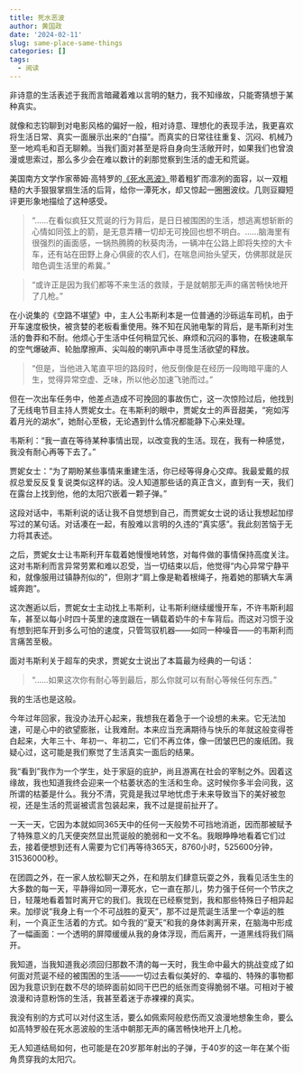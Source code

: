 ```yaml
---
title: 死水恶波
author: 黄国政
date: '2024-02-11'
slug: same-place-same-things
categories: []
tags:
  - 阅读
---
```


<!--more-->

非诗意的生活表述于我而言暗藏着难以言明的魅力，我不知缘故，只能寄猜想于某种真实。

就像和志钧聊到对电影风格的偏好一般，相对诗意、理想化的表现手法，我更喜欢将生活日常、真实一面展示出来的“白描”。而真实的日常往往重复、沉闷、机械乃至一地鸡毛和百无聊赖。当我们面对甚至是将自身向生活敞开时，如果我们也曾浪漫或思索过，那么多少会在难以数计的刹那觉察到生活的虚无和荒诞。

美国南方文学作家蒂姆·高特罗的[《死水恶波》](https://book.douban.com/subject/36519890/)带着粗犷而凛冽的面容，以一双粗糙的大手狠狠掌掴生活的后背，给你一潭死水，却又惊起一圈圈波纹。几则豆瓣短评更形象地描绘了这种感受。

> “……在看似疯狂又荒诞的行为背后，是日日被围困的生活，想逃离想斩断的心情如同弦上的箭，是无意弄糟一切却无可挽回也想不明白。……脑海里有很强烈的画面感，一锅热腾腾的秋葵肉汤，一辆冲在公路上即将失控的大卡车，还有站在田野上身心俱疲的农人们，在喘息间抬头望天，仿佛那就是灰暗色调生活里的希冀。”

>  “或许正是因为我们都等不来生活的救赎，于是就朝那无声的痛苦畅快地开了几枪。”

在小说集的《空路不堪望》中，主人公韦斯利本是一位普通的沙砾运车司机，由于开车速度极快，被贪婪的老板看重使用。殊不知在风驰电掣的背后，是韦斯利对生活的鲁莽和不耐。他烦心于生活中任何稍显冗长、麻烦和沉闷的事物，在极速飙车的空气爆破声、轮胎摩擦声、尖叫般的喇叭声中寻觅生活欲望的释放。

> “但是，当他进入笔直平坦的路段时，他反倒像是在经历一段晦暗平庸的人生，觉得异常空虚、乏味，所以他必加速飞驰而过。”

但在一次出车任务中，他差点造成不可挽回的事故伤亡，这一次惊险过后，他找到了无线电节目主持人贾妮女士。在韦斯利的眼中，贾妮女士的声音甜美，“宛如泻着月光的湖水”，她耐心至极，无论遇到什么情况都能静下心来处理。

韦斯利：“我一直在等待某种事情出现，以改变我的生活。现在，我有一种感觉，我没有耐心再等下去了。”

贾妮女士：“为了期盼某些事情来重建生活，你已经等得身心交瘁。我最爱戴的叔叔总爱反反复复说类似这样的话。没人知道那些话的真正含义，直到有一天，我们在露台上找到他，他的太阳穴嵌着一颗子弹。”

这段对话中，韦斯利说的话让我不自觉想到自己，而贾妮女士说的话让我想起加缪写过的某句话。对话凑在一起，有股难以言明的久违的“真实感”。我此刻苦恼于无力将其表述。

之后，贾妮女士让韦斯利开车载着她慢慢地转悠，对每件做的事情保持高度关注。这对韦斯利而言异常劳累和难以忍受，当一切结束以后，他觉得“内心异常宁静平和，就像服用过镇静剂似的”，但刚才“肩上像是勒着根绳子，拖着她的那辆大车满城奔跑”。

这次邂逅以后，贾妮女士主动找上韦斯利，让韦斯利继续缓慢开车，不许韦斯利超车，甚至以每小时四十英里的速度跟在一辆载着奶牛的卡车背后。而这对习惯于没有想到把车开到多么可怕的速度，只管驾驭机器——如同一种噪音——的韦斯利而言痛苦至极。

面对韦斯利关于超车的央求，贾妮女士说出了本篇最为经典的一句话：

>  “……如果这次你有耐心等到最后，那么你就可以有耐心等候任何东西。”

我的生活也是这般。

今年过年回家，我没办法开心起来，我想我在着急于一个设想的未来。它无法加速，可是心中的欲望膨胀，让我难耐。本来应当充满期待与快乐的年就这般变得苍白起来，大年三十、年初一、年初二，它们不再立体，像一团皱巴巴的废纸团。我疑心过，这可能是我们察觉了生活真实一面后的结果。

我“看到”我作为一个学生，处于家庭的庇护，尚且游离在社会的宰制之外。因着这缘故，我也知道我终会迎来一个枯萎状态的生活和生命。这时候你多半会问我，这所谓的枯萎是什么。我分不清，究竟是我过早地忧虑于未来导致当下的美好被忽视，还是生活的荒诞被谎言包装起来，我不过是提前扯开了。

一天一天，它因为本就如同365天中的任何一天般势不可挡地消逝，因而那被赋予了特殊意义的几天便突然显出荒诞般的脆弱和一文不名。我眼睁睁地看着它们过去，接着便想到还有人需要为它们再等待365天，8760小时，525600分钟，31536000秒。

在团圆之外，在一家人放松聊天之外，在和朋友们肆意玩耍之外，我看见活生生的大多数的每一天，平静得如同一潭死水，它一直在那儿，势力强于任何一个节庆之日，轻蔑地看着暂时离开它的我们。我现在已经察觉到，我和那些特殊日子相异起来。加缪说“我身上有一个不可战胜的夏天”，那不过是荒诞生活里一个幸运的胜利，一个真正生活着的方式。如今我的“夏天”和我的身体剥离开来，在脑海中形成了一幅画面：一个透明的屏障缓缓从我的身体浮现，而后离开，一道黑线将我们隔开。

我知道，当我知道我必须回归那数不清的每一天时，我生命中最大的挑战变成了如何面对荒诞不经的被围困的生活——一切过去看似美好的、幸福的、特殊的事物都因为我意识到在数不尽的琐碎面前如同干巴巴的纸张而变得脆弱不堪。可相对于被浪漫和诗意粉饰的生活，我甚至着迷于赤裸裸的真实。

我没有别的方式可以对付这生活，要么如佩索阿般悲伤而又浪漫地想象生命，要么如高特罗般在死水恶波般的生活中朝那无声的痛苦畅快地开上几枪。

无人知道结局如何，也可能是在20岁那年射出的子弹，于40岁的这一年在某个街角贯穿我的太阳穴。